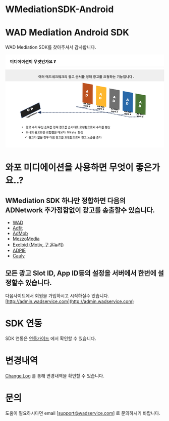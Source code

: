 # WMediationSDK-Android
# WAD Mediation Android SDK
WAD Mediation SDK를 찾아주셔서 감사합니다.

![](https://github.com/wadservice/WMediationSDK-Android/raw/master/res/mediation.png)

# 와포 미디에이션을 사용하면 무엇이 좋은가요..?
## WMediation SDK 하나만 정합하면 다음의 ADNetwork 추가정합없이 광고를 송출할수 있습니다. 
- [WAD](http://admin.wadservice.com)
- [Adfit](https://adfit.kkao.com)
- [AdMob](https://admob.google.com)
- [MezzoMedia](https://publisher.man-plus.com/)
- [Exelbid (Motiv, 구 온누리)](http://www.exelbid.com/)
- [ADPIE](https://www.adpies.com)
- [Cauly](https://www.cauly.net/index.html)
## 모든 광고 Slot ID, App ID등의 설정을 서버에서 한번에 설정할수 있습니다.

다음사이트에서 회원을 가입하시고 시작하실수 있습니다. 
[http://admin.wadservice.com](http://admin.wadservice.com)

# SDK 연동
SDK 연동은 [연동가이드](https://github.com/wadservice/WMediationSDK-Android/wiki) 에서 확인할 수 있습니다.

# 변경내역
[Change Log](https://github.com/wadservice/WMediationSDK-Android/blob/master/CHANGELOG.md) 를 통해 변경내역을 확인할 수 있습니다.

# 문의
도움이 필요하시다면 email [support@wadservice.com] 로 문의하시기 바랍니다.

